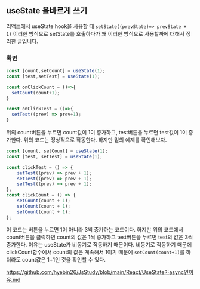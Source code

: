 ## useState 올바르게 쓰기 
리액트에서 useState hook을 사용할 때 `setState((prevState)=> prevState + 1)` 이러한 방식으로 setState를 호출하다가 왜 이러한 방식으로 사용할까에 대해서 정리한 글입니다.

### 확인
```jsx
const [count,setCount] = useState(1);
const [test,setTest] = useState(1);

const onClickCount = ()=>{
  setCount(count+1);
}

const onClickTest = ()=>{
  setTest((prev) => prev+1);
}
```
위의 count버튼을 누르면 count값이 1이 증가하고, test버튼을 누르면 test값이 1이 증가한다. 위의 코드는 정상적으로 작동한다. 하지만 밑의 예제를 확인해보자.
```jsx
const [count, setCount] = useState(1);
const [test, setTest] = useState(1);

const clickTest = () => {
    setTest((prev) => prev + 1);
    setTest((prev) => prev + 1);
    setTest((prev) => prev + 1);
};
const clickCount = () => {
    setCount(count + 1);
    setCount(count + 1);
    setCount(count + 1);
};
```
이 코드는 버튼을 누르면 1이 아니라 3씩 증가하는 코드이다. 하지만 위의 코드에서 count버튼을 클릭하면 count의 값은 1씩 증가하고 test버튼을 누르면 test의 값은 3씩 증가한다. 이유는 useState가 비동기로 작동하기 때문이다. 비동기로 작동하기 때문에 clickCount함수에서 count의 값은 계속해서 1이기 때문에 `setCount(count+1)`를 하더라도 count값은 1+1인 것을 확인할 수 있다.

https://github.com/hyebin26/JsStudy/blob/main/React/UseState가async인이유.md
